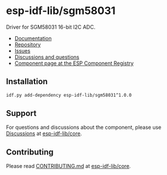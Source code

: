 # esp-idf-lib/sgm58031

Driver for SGM58031 16-bit I2C ADC.

* [Documentation](https://esp-idf-lib.github.io/sgm58031/)
* [Repository](https://github.com/esp-idf-lib/sgm58031)
* [Issues](https://github.com/esp-idf-lib/sgm58031/issues)
* [Discussions and questions](https://github.com/esp-idf-lib/core/discussions)
* [Component page at the ESP Component Registry](https://components.espressif.com/components/esp-idf-lib/sgm58031)

## Installation

```sh
idf.py add-dependency esp-idf-lib/sgm58031^1.0.0
```

## Support

For questions and discussions about the component, please use
[Discussions](https://github.com/esp-idf-lib/core/discussions)
at [esp-idf-lib/core](https://github.com/esp-idf-lib/core).

## Contributing

Please read [CONTRIBUTING.md](https://github.com/esp-idf-lib/core/blob/main/CONTRIBUTING.md)
at [esp-idf-lib/core](https://github.com/esp-idf-lib/core).

